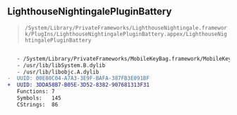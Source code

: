 ## LighthouseNightingalePluginBattery

> `/System/Library/PrivateFrameworks/LighthouseNightingale.framework/PlugIns/LighthouseNightingalePluginBattery.appex/LighthouseNightingalePluginBattery`

```diff

   - /System/Library/PrivateFrameworks/MobileKeyBag.framework/MobileKeyBag
   - /usr/lib/libSystem.B.dylib
   - /usr/lib/libobjc.A.dylib
-  UUID: 00E80C04-A7A3-3E9F-BAFA-387FB3E091BF
+  UUID: 3DDA58B7-B05E-3D52-8382-907681313F31
   Functions: 7
   Symbols:   145
   CStrings:  86

```
